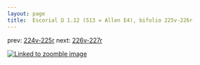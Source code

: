 ```yaml
---
layout: page
title:  Escorial Ω 1.12 (513 = Allen E4), bifolio 225v-226r
---
```


prev: [224v-225r](../224v-225r/) next: [226v-227r](../226v-227r/)



[![Linked to zoomble image](http://www.homermultitext.org/iipsrv?IIIF=/project/homer/pyramidal/deepzoom/hmt/e3bifolio/v1/E3_225v_226r.tif/full/2000,/0/default.jpg)](http://www.homermultitext.org/ict2/?urn=urn:cite2:hmt:e3bifolio.v1:E3_225v_226r)

